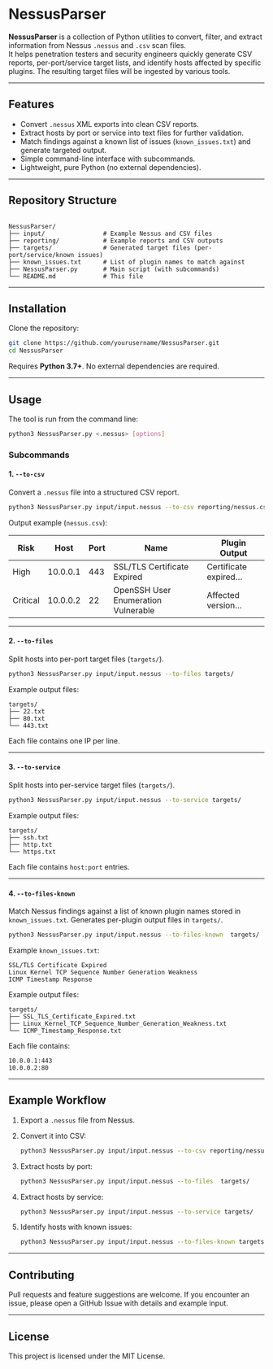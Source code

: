 # NessusParser

**NessusParser** is a collection of Python utilities to convert, filter, and extract information from Nessus `.nessus` and `.csv` scan files.  
It helps penetration testers and security engineers quickly generate CSV reports, per-port/service target lists, and identify hosts affected by specific plugins. The resulting target files will be ingested by various tools.

---

## Features
- Convert `.nessus` XML exports into clean CSV reports.
- Extract hosts by port or service into text files for further validation.
- Match findings against a known list of issues (`known_issues.txt`) and generate targeted output.
- Simple command-line interface with subcommands.
- Lightweight, pure Python (no external dependencies).

---

## Repository Structure

```

NessusParser/
├── input/                # Example Nessus and CSV files
├── reporting/            # Example reports and CSV outputs
├── targets/              # Generated target files (per-port/service/known issues)
├── known_issues.txt      # List of plugin names to match against
├── NessusParser.py       # Main script (with subcommands)
└── README.md             # This file

````

---

## Installation

Clone the repository:

```bash
git clone https://github.com/yourusername/NessusParser.git
cd NessusParser
````

Requires **Python 3.7+**. No external dependencies are required.

---

## Usage

The tool is run from the command line:

```bash
python3 NessusParser.py <.nessus> [options]
```

### Subcommands

#### 1. `--to-csv`

Convert a `.nessus` file into a structured CSV report.

```bash
python3 NessusParser.py input/input.nessus --to-csv reporting/nessus.csv 
```

Output example (`nessus.csv`):

| Risk     | Host     | Port | Name                                | Plugin Output        |
| -------- | -------- | ---- | ----------------------------------- | -------------------- |
| High     | 10.0.0.1 | 443  | SSL/TLS Certificate Expired         | Certificate expired… |
| Critical | 10.0.0.2 | 22   | OpenSSH User Enumeration Vulnerable | Affected version…    |

---

#### 2. `--to-files`

Split hosts into per-port target files (`targets/`).

```bash
python3 NessusParser.py input/input.nessus --to-files targets/
```

Example output files:

```
targets/
├── 22.txt
├── 80.txt
└── 443.txt
```

Each file contains one IP per line.

---

#### 3. `--to-service`

Split hosts into per-service target files (`targets/`).

```bash
python3 NessusParser.py input/input.nessus --to-service targets/
```

Example output files:

```
targets/
├── ssh.txt
├── http.txt
└── https.txt
```

Each file contains `host:port` entries.

---

#### 4. `--to-files-known`

Match Nessus findings against a list of known plugin names stored in `known_issues.txt`.
Generates per-plugin output files in `targets/`.

```bash
python3 NessusParser.py input/input.nessus --to-files-known  targets/
```

Example `known_issues.txt`:

```
SSL/TLS Certificate Expired
Linux Kernel TCP Sequence Number Generation Weakness
ICMP Timestamp Response
```

Example output files:

```
targets/
├── SSL_TLS_Certificate_Expired.txt
├── Linux_Kernel_TCP_Sequence_Number_Generation_Weakness.txt
└── ICMP_Timestamp_Response.txt
```

Each file contains:

```
10.0.0.1:443
10.0.0.2:80
```

---

## Example Workflow

1. Export a `.nessus` file from Nessus.

2. Convert it into CSV:

   ```bash
   python3 NessusParser.py input/input.nessus --to-csv reporting/nessus.csv
   ```

3. Extract hosts by port:

   ```bash
   python3 NessusParser.py input/input.nessus --to-files  targets/
   ```

4. Extract hosts by service:

   ```bash
   python3 NessusParser.py input/input.nessus --to-service targets/
   ```

5. Identify hosts with known issues:

   ```bash
   python3 NessusParser.py input/input.nessus --to-files-known targets/
   ```

---

## Contributing

Pull requests and feature suggestions are welcome.
If you encounter an issue, please open a GitHub Issue with details and example input.

---

## License

This project is licensed under the MIT License.

```

